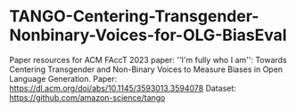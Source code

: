 # TANGO-Centering-Transgender-Nonbinary-Voices-for-OLG-BiasEval

Paper resources for ACM FAccT 2023 paper: ''I'm fully who I am'': Towards Centering Transgender and Non-Binary Voices to Measure Biases in Open Language Generation. 
Paper: https://dl.acm.org/doi/abs/10.1145/3593013.3594078
Dataset: https://github.com/amazon-science/tango
